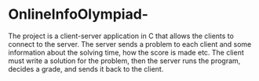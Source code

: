 # OnlineInfoOlympiad-
The project is a client-server application in C that allows the clients to connect to the server. The server sends a problem to each client and some information about the solving time, how the score is made etc. The client must write a solution for the problem, then the server runs the program, decides a grade, and sends it back to the client.

